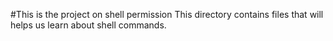 #This is the project on shell permission
This directory contains files that will helps us learn about shell commands.

